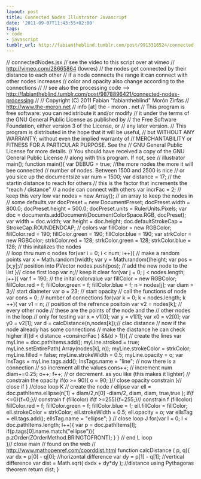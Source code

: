 ```yaml
---
layout: post
title: Connected Nodes Illustrator Javascript
date: '2011-09-07T11:43:55+02:00'
tags:
- code
- javascript
tumblr_url: http://fabiantheblind.tumblr.com/post/9913316524/connected-nodes-illustrator-javascript
---
```


// connectedNodes.jsx
// see the video to this script over at vimeo
// http://vimeo.com/28665864 (lowres)
// the nodes get connected by their distance to each other
// if a node connects the range it can connect with other nodes increases
// color and opacity also change according to the connections
//
// see also the processing code --> http://fabiantheblind.tumblr.com/post/9878896421/connected-nodes-processing
//
// Copyright (C) 2011 Fabian "fabiantheblind" Morón Zirfas
// http://www.the-moron.net
// info [at] the - moron . net
// This program is free software: you can redistribute it and/or modify
// it under the terms of the GNU General Public License as published by
// the Free Software Foundation, either version 3 of the License, or
// any later version.
// This program is distributed in the hope that it will be useful,
// but WITHOUT ANY WARRANTY; without even the implied warranty of
// MERCHANTABILITY or FITNESS FOR A PARTICULAR PURPOSE.  See the
// GNU General Public License for more details.
// You should have received a copy of the GNU General Public License
// along with this program.  If not, see 
// illustrator
main();
function main(){
var DEBUG = true;
//the more nodes the more it will bee connected
// number of nodes. Between 1500 and 2500 is nice
// or you sice up the documentsize
var num = 1500; 
var distance = 17; // the startin distance to reach for others
// this is the factor that increments the "reach / distance"
// a node can connect with others
var incrFac = 2; // keep this very low
var nodes = new Array(); // an array to keep the nodes in
// some defaults
var docPreset = new DocumentPreset;
docPreset.width = 800.0;
docPreset.height = 500.0;
docPreset.units = RulerUnits.Pixels;
var doc = documents.addDocument(DocumentColorSpace.RGB, docPreset);
var width = doc.width;
var height = doc.height;
doc.defaultStrokeCap = StrokeCap.ROUNDENDCAP;
// colors
var fillColor = new RGBColor;
fillColor.red = 190;
fillColor.green = 190;
fillColor.blue = 190;
var strkColor = new RGBColor;
strkColor.red = 128;
strkColor.green = 128;
strkColor.blue = 128;
  // this initalizes the nodes    
    // loop thru num o nodes
    for(var i = 0; i < num; i++){
      // make a random points 
      var x = Math.random()width;
      var y = Math.random()height;
      var pos = [x,y];// position into PVector
       nodes.push(pos); // add the new node to the list
    }// close first loop
var n;// keep it clear
  for(var j = 0; j < nodes.length; j++){
    var f = 190; // the inital colorvalue
    var fillColor = new RGBColor;
        fillColor.red = f;
        fillColor.green = f;
        fillColor.blue = f;
        n = nodes[j];
        var diam = 3;// start diameter
        var o = 23; // start opacity
    // call the functions of node
  var cons = 0; // number of connections
  for(var k = 0; k < nodes.length; k ++){
      var  v1 = n; // position of the refrence positoin
      var  v2 = nodes[k]; // every other node
      // these are the points of the node and the
      // other nodes in the loop
      // only for testing
      var x =  v1[0];
      var y =  v1[1];
      var x0 = v2[0];
      var y0 = v2[1];
      var d = calcDistance(n,nodes[k]);// clac distance
      // now if the node already has some connections
      // make the diastance he can check higher
      if((d < distance +consincrFac ) &&(d > 1)){
          // create the lines
       var myLine = doc.pathItems.add();
        myLine.stroked = true;
        myLine.setEntirePath( Array(nodes[k], n));
        myLine.strokeColor = strkColor;
        myLine.filled = false;
        myLine.strokeWidth = 0.5;
        myLine.opacity = o;
       var lnsTags = myLine.tags.add();
     lnsTags.name = "line";
              // now there is a connection
              // so increment all the values
                cons++; // increment num
                diam+=0.25;
                o++;
                f++; // or decrement. as you like (this makes it lighter)
                // constrain the opacity
                if(o >= 90){
                    o = 90;
                    }// close opacity constrain
      }// close if
  }  //close loop K
    // create the node / ellipse
    var ell = doc.pathItems.ellipse(n[1] + diam/2,n[0] -diam/2, diam, diam, true,true );
    if(f <=0){f=0;}// constrain f (fillcolor)
    if(f >=255){f=255;}// constrain f (fillcolor)
    fillColor.red = f;
    fillColor.green = f;
    fillColor.blue = f;
    ell.fillColor = fillColor;
     ell.strokeColor = strkColor;
     ell.strokeWidth = 0.5;
     ell.opacity = o;
     var ellsTag = ell.tags.add();
     ellsTag.name = "ellipse";
  } // close loop J
    for(var l = 0; l < doc.pathItems.length; l++){
    var p = doc.pathItems[l];
    if(p.tags[0].name.match("ellipse")){
        p.zOrder(ZOrderMethod.BRINGTOFRONT);
        }
    } // end L loop    
}// close main
// found on the web
// http://www.mathopenref.com/coorddist.html
function calcDistance  ( p, q){ 
  var dx   = p[0] - q[0];         //horizontal difference 
  var dy   = p[1] - q[1];         //vertical difference 
  var dist = Math.sqrt( dxdx + dy*dy ); //distance using Pythagoras theorem
  return dist;
}
